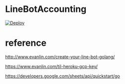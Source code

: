 # LineBotAccounting
[![Deploy](https://www.herokucdn.com/deploy/button.svg)](https://heroku.com/deploy)

# reference
http://www.evanlin.com/create-your-line-bot-golang/

https://www.evanlin.com/til-heroku-gcp-key/

https://developers.google.com/sheets/api/quickstart/go